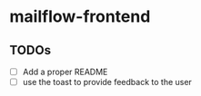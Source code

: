 # mailflow-frontend

## TODOs

- [ ] Add a proper README
- [ ] use the toast to provide feedback to the user

